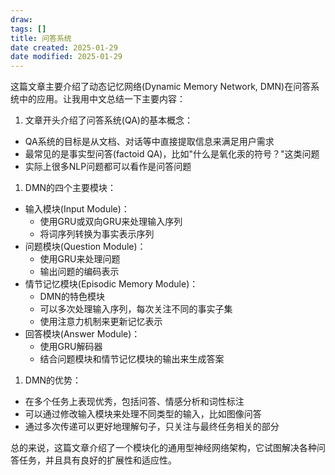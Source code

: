 ```yaml
---
draw:
tags: []
title: 问答系统
date created: 2025-01-29
date modified: 2025-01-29
---
```


这篇文章主要介绍了动态记忆网络(Dynamic Memory Network, DMN)在问答系统中的应用。让我用中文总结一下主要内容：

1. 文章开头介绍了问答系统(QA)的基本概念：
- QA系统的目标是从文档、对话等中直接提取信息来满足用户需求
- 最常见的是事实型问答(factoid QA)，比如"什么是氧化汞的符号？"这类问题
- 实际上很多NLP问题都可以看作是问答问题

1. DMN的四个主要模块：

- 输入模块(Input Module)：
  - 使用GRU或双向GRU来处理输入序列
  - 将词序列转换为事实表示序列
- 问题模块(Question Module)：
  - 使用GRU来处理问题
  - 输出问题的编码表示
- 情节记忆模块(Episodic Memory Module)：
  - DMN的特色模块
  - 可以多次处理输入序列，每次关注不同的事实子集
  - 使用注意力机制来更新记忆表示
- 回答模块(Answer Module)：
  - 使用GRU解码器
  - 结合问题模块和情节记忆模块的输出来生成答案

1. DMN的优势：
- 在多个任务上表现优秀，包括问答、情感分析和词性标注
- 可以通过修改输入模块来处理不同类型的输入，比如图像问答
- 通过多次传递可以更好地理解句子，只关注与最终任务相关的部分

总的来说，这篇文章介绍了一个模块化的通用型神经网络架构，它试图解决各种问答任务，并且具有良好的扩展性和适应性。
